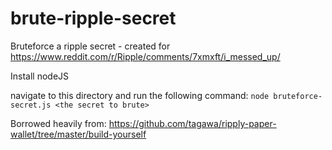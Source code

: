 # brute-ripple-secret
Bruteforce a ripple secret - created for https://www.reddit.com/r/Ripple/comments/7xmxft/i_messed_up/

Install nodeJS

navigate to this directory and run the following command: `node bruteforce-secret.js <the secret to brute>`
  
Borrowed heavily from: https://github.com/tagawa/ripply-paper-wallet/tree/master/build-yourself
